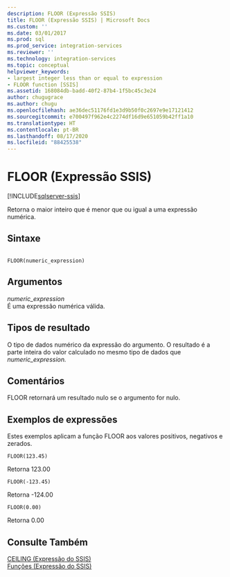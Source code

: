 ```yaml
---
description: FLOOR (Expressão SSIS)
title: FLOOR (Expressão SSIS) | Microsoft Docs
ms.custom: ''
ms.date: 03/01/2017
ms.prod: sql
ms.prod_service: integration-services
ms.reviewer: ''
ms.technology: integration-services
ms.topic: conceptual
helpviewer_keywords:
- largest integer less than or equal to expression
- FLOOR function [SSIS]
ms.assetid: 168084db-badd-40f2-87b4-1f5bc45c3e24
author: chugugrace
ms.author: chugu
ms.openlocfilehash: ae36dec51176fd1e3d9b50f0c2697e9e17121412
ms.sourcegitcommit: e700497f962e4c2274df16d9e651059b42ff1a10
ms.translationtype: HT
ms.contentlocale: pt-BR
ms.lasthandoff: 08/17/2020
ms.locfileid: "88425538"
---
```

# <a name="floor-ssis-expression"></a>FLOOR (Expressão SSIS)

[!INCLUDE[sqlserver-ssis](../../includes/applies-to-version/sqlserver-ssis.md)]


  Retorna o maior inteiro que é menor que ou igual a uma expressão numérica.  
  
## <a name="syntax"></a>Sintaxe  
  
```  
  
FLOOR(numeric_expression)  
```  
  
## <a name="arguments"></a>Argumentos  
 *numeric_expression*  
 É uma expressão numérica válida.  
  
## <a name="result-types"></a>Tipos de resultado  
 O tipo de dados numérico da expressão do argumento. O resultado é a parte inteira do valor calculado no mesmo tipo de dados que *numeric_expression.*  
  
## <a name="remarks"></a>Comentários  
 FLOOR retornará um resultado nulo se o argumento for nulo.  
  
## <a name="expression-examples"></a>Exemplos de expressões  
 Estes exemplos aplicam a função FLOOR aos valores positivos, negativos e zerados.  
  
```  
FLOOR(123.45)  
```  
  
 Retorna 123.00  
  
```  
FLOOR(-123.45)  
```  
  
 Retorna -124.00  
  
```  
FLOOR(0.00)  
```  
  
 Retorna 0.00  
  
## <a name="see-also"></a>Consulte Também  
 [CEILING &#40;Expressão do SSIS&#41;](../../integration-services/expressions/ceiling-ssis-expression.md)   
 [Funções &#40;Expressão do SSIS&#41;](../../integration-services/expressions/functions-ssis-expression.md)  
  
  
